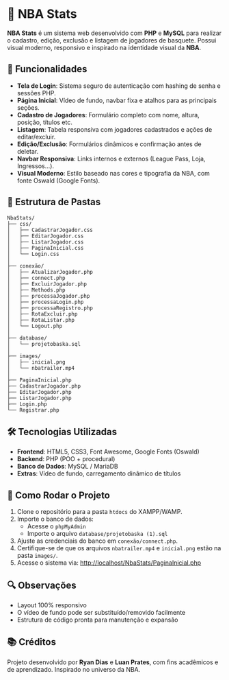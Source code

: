 # 🏀 NBA Stats

**NBA Stats** é um sistema web desenvolvido com **PHP** e **MySQL** para realizar o cadastro, edição, exclusão e listagem de jogadores de basquete. Possui visual moderno, responsivo e inspirado na identidade visual da **NBA**.

## 🚀 Funcionalidades

- **Tela de Login**: Sistema seguro de autenticação com hashing de senha e sessões PHP.
- **Página Inicial**: Vídeo de fundo, navbar fixa e atalhos para as principais seções.
- **Cadastro de Jogadores**: Formulário completo com nome, altura, posição, títulos etc.
- **Listagem**: Tabela responsiva com jogadores cadastrados e ações de editar/excluir.
- **Edição/Exclusão**: Formulários dinâmicos e confirmação antes de deletar.
- **Navbar Responsiva**: Links internos e externos (League Pass, Loja, Ingressos...).
- **Visual Moderno**: Estilo baseado nas cores e tipografia da NBA, com fonte Oswald (Google Fonts).

## 📁 Estrutura de Pastas

```
NbaStats/
├── css/
│   ├── CadastrarJogador.css
│   ├── EditarJogador.css
│   ├── ListarJogador.css
│   ├── PaginaInicial.css
│   └── Login.css
│
├── conexão/
│   ├── AtualizarJogador.php
│   ├── connect.php
│   ├── ExcluirJogador.php
│   ├── Methods.php
│   ├── processaJogador.php
│   ├── processaLogin.php
│   ├── processaRegistro.php
│   ├── RotaExcluir.php
│   ├── RotaListar.php
│   └── Logout.php
│
├── database/
│   └── projetobaska.sql
│
├── images/
│   ├── inicial.png
│   └── nbatrailer.mp4
│
├── PaginaInicial.php
├── CadastrarJogador.php
├── EditarJogador.php
├── ListarJogador.php
├── Login.php
└── Registrar.php
```

## 🛠️ Tecnologias Utilizadas

- **Frontend**: HTML5, CSS3, Font Awesome, Google Fonts (Oswald)
- **Backend**: PHP (POO + procedural)
- **Banco de Dados**: MySQL / MariaDB
- **Extras**: Vídeo de fundo, carregamento dinâmico de títulos

## 🧪 Como Rodar o Projeto

1. Clone o repositório para a pasta `htdocs` do XAMPP/WAMP.
2. Importe o banco de dados:
   - Acesse o `phpMyAdmin`
   - Importe o arquivo `database/projetobaska (1).sql`
3. Ajuste as credenciais do banco em `conexão/connect.php`.
4. Certifique-se de que os arquivos `nbatrailer.mp4` e `inicial.png` estão na pasta `images/`.
5. Acesse o sistema via: [http://localhost/NbaStats/PaginaInicial.php](http://localhost/NbaStats/PaginaInicial.php)

## 🔍 Observações

- Layout 100% responsivo
- O vídeo de fundo pode ser substituído/removido facilmente
- Estrutura de código pronta para manutenção e expansão

## 📚 Créditos

Projeto desenvolvido por **Ryan Dias** e **Luan Prates**, com fins acadêmicos e de aprendizado. Inspirado no universo da NBA.
